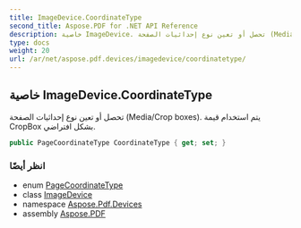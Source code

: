 ```yaml
---
title: ImageDevice.CoordinateType
second_title: Aspose.PDF for .NET API Reference
description: خاصية ImageDevice. تحصل أو تعين نوع إحداثيات الصفحة (Media/Crop boxes). يتم استخدام قيمة CropBox بشكل افتراضي
type: docs
weight: 20
url: /ar/net/aspose.pdf.devices/imagedevice/coordinatetype/
---
```

## خاصية ImageDevice.CoordinateType

تحصل أو تعين نوع إحداثيات الصفحة (Media/Crop boxes). يتم استخدام قيمة CropBox بشكل افتراضي.

```csharp
public PageCoordinateType CoordinateType { get; set; }
```

### انظر أيضًا

* enum [PageCoordinateType](../../../aspose.pdf/pagecoordinatetype/)
* class [ImageDevice](../)
* namespace [Aspose.Pdf.Devices](../../../aspose.pdf.devices/)
* assembly [Aspose.PDF](../../../)